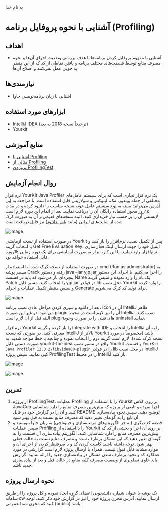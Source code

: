به نام خدا


# آشنایی با نحوه پروفایل برنامه (Profiling)

## اهداف 
- آشنایی با مفهوم پروفایل کردن برنامه‌ها با هدف بررسی وضعیت اجرای آن‌ها و نحوه مصرف منابع توسط قسمت‌های مختلف برنامه و یافتن نقاطی از کد که از این منظر به خوبی عمل نمی‌کنند و اصلاح آن‌ها

## نیازمندی‌ها
- آشنایی با زبان برنامه‌نویسی جاوا

## ابزارهای مورد استفاده
- IntelliJ IDEA (ترجیحاً نسخه 2018 به بعد)
- Yourkit

## منابع آموزشی
- [آشنایی با Profiling](https://aparat.com/v/9NdSe) 
- [مثالی از Profiling](https://aparat.com/v/2mWbs)
- [پروژه‌ی ProfilingTest](https://github.com/ssc-public/Software-Engineering-Lab/tree/main/base-projects/ProfilingTest)

## روال انجام آزمایش
نرم‌افزار YourKit Java Profiler یک نرم‌افزار تجاری است که برای سیستم‌ عامل‌های مختلفی از جمله ویندوز، مک، لینوکس و سولاریس قابل استفاده است. با مراجعه به [این آدرس](https://www.yourkit.com/java/profiler/download) می‌توانید بسته به نوع سیستم عامل خود، نسخه مناسب را دانلود کرده و در مدت ۱۵روز مجوز استفاده رایگان آن را دریافت نمایید. بعد از اتمام این دوره لازم است لایسنس آن را بر حسب نیاز خریداری کنید. البته نسخه‌های قدیمی‌تر آن به صورت کرک شده از سایت‌های ایرانی (مانند [یاس دانلود](http://dl.downloadly.ir/Files/Software/YourKit_Java_Profiler_12.0.2_Downloadly.ir.rar)) نیز قابل دریافت است.

![image](https://user-images.githubusercontent.com/45389673/232209757-322b8b37-14ab-45ac-a33d-863ae867a363.png)

در صورت استفاده از نسخه آزمایشی Yourkit پس از تکمیل نصب، نرم‌افزار را باز کنید و با انتخاب گزینه Get Free Evaluation Key، ایمیل خود را جهت ارسال لینک فعال‌سازی نرم‌افزار وارد نمایید. با این کار، ابزار به صورت آزمایشی برای یک دوره زمانی 15روزه قابل استفاده خواهد بود.

در صورت استفاده از نسخه کرک شده، با استفاده از cmd (Run as administrator) به مسیر پوشه Crack رفته و دستور java –jar yjp.jar را اجرا می‌کنیم. با اجرای این دستور پنجره‌ای باز می‌شود که باید در قسمت Name یک نام را وارد نموده و سپس گزینه Patch را انتخاب کنید. مسیر فایل yjp.jar در فولدر lib محل نصب Yourkit را وارد کرده و سپس منتظر تکمیل عملیات و اجرای Generate برای تولید کد کرک می‌شویم.
 
 ![image](https://user-images.githubusercontent.com/45389673/232209759-7611ac27-4588-43f5-be99-c10d17c0cc6c.png)
 
بعد از دانلود و سپری کردن مراحل عادی نصب برنامه، icon آن در IntelliJ ظاهر می‌شود. در غیر این صورت plugin آن را نیز لازم است در محیط IntelliJ نصب کنید. البته قبل از آن لازم است pluginهای قبلی را در صورت وجود uninstall نمایید.

نرم‌افزار Yourkit را باز کرده و گزینه Integrate with IDE را انتخاب و IntelliJ را به آن معرفی کنید. در صورتی که نسخه IntelliJ بالاتر از Yourkit باشد (مخصوصاً در مورد نسخه کرک شده)، لازم است گزینه دوم را انتخاب نموده و چنانچه با خطا مواجه شدید، به صورت دستی فایل yourkit-for-idea واقع در مسیر نصب Yourkit و قسمت
`
YourKit Java Profiler 12.0.2\lib\idea80-plugin
`
را در فولدر lib در محل نصب IntelliJ کپی نمایید. سپس پروژه ProfilingTest را در محیط IntelliJ باز کنید.

![image](https://user-images.githubusercontent.com/45389673/232209927-a8d39ad0-c300-4c32-9134-deb384474144.png)

![image](https://user-images.githubusercontent.com/45389673/232209775-6c0e23cf-9824-4c56-88e5-6bea682fd7d3.png)

## تمرین
1. از پروژه ProfilingTest، عملیات Profiling را با استفاده از Yourkit بر روی کلاس JavaCup اجرا نموده و تابعی از پروژه که بیش‌ترین مصرف منابع را دارد شناسایی کنید و آن را در گزارش خود در فایل README توضیح دهید. سپس نحوه پیاده‌سازی آن تابع را به گونه‌ای تغییر دهید که مصرف منابع نسبت به قبل بهتر شود.
2. قطعه کد دیگری (به جز الگوریتم‌های مرتب‌سازی و فیبوناچی) به زبان جاوا بنویسید و سپس عملیات Profiling را با استفاده از Yourkit بر روی آن اجرا و بخشی از کد که بیش‌ترین مصرف منابع را دارد شناسایی کنید. الگوریتم پیاده‌سازی آن قسمت را به گونه‌ای تغییر دهید که این مشکل برطرف شده و مصرف منابع نسبت به حالت فعلی بهتر شود. توجه داشته باشید کامنت کردن کد و یا صرفنظر کردن از اجرای آن و موارد مشابه قابل قبول نیست. همراه با ارسال پروژه لازم است گزارشی در مورد عملکرد کد و نحوه برطرف شدن مشکل در پیاده‌سازی جدید را ارائه نمایید. گزارش باید حاوی تصاویری از وضعیت مصرف کلیه منابع در حالت قبل و بعد از پیاده‌سازی جدید باشد.

## نحوه ارسال پروژه
یک پوشه با عنوان شماره دانشجویی اعضای گروه ایجاد نموده و کل پروژه را از طریق سامانه cw ارسال نمایید. آدرس مخزن پروژه خود را نیز در گزارش خود ذکر کنید. توجه کنید که مخزن شما عمومی (public) باشد.

